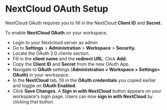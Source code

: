 # NextCloud OAuth Setup

NextCloud OAuth requires you to fill in the NextCloud **Client ID** and **Secret**`.`

To enable **NextCloud OAuth** on your workspace,

* Login to your Nextcloud server as admin
* Go to **Settings** > **Administration** > **Workspace** > **Security.**
* Locate the OAuth 2.0 clients section.
* Fill in the **client name** and the **redirect URL**. Click **Add.**
* Copy the **Client ID** and **Secret** from the new OAuth App.
* Navigate to **OAuth** settings (**Administration > Workspace > Settings> OAuth)** in your workspace.
* In the **NextCloud** tab, fill in the **OAuth credentials** you copied earlier and toggle on **OAuth Enabled.**
* Click **Save Changes**. A **Sign in with NextCloud** button appears on your workspace's login page. Users can now **sign in with NextCloud** by clicking that button.
